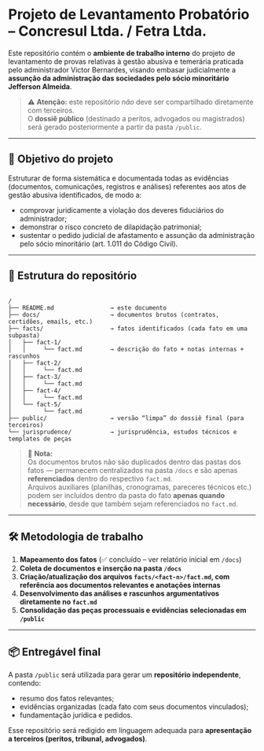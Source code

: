 # Projeto de Levantamento Probatório – Concresul Ltda. / Fetra Ltda.

Este repositório contém o **ambiente de trabalho interno** do projeto de levantamento de provas relativas à gestão abusiva e temerária praticada pelo administrador Victor Bernardes, visando embasar judicialmente a **assunção da administração das sociedades pelo sócio minoritário Jefferson Almeida**.

> ⚠️ **Atenção:** este repositório _não_ deve ser compartilhado diretamente com terceiros.  
> O **dossiê público** (destinado a peritos, advogados ou magistrados) será gerado posteriormente a partir da pasta `/public`.

---

## 🎯 Objetivo do projeto

Estruturar de forma sistemática e documentada todas as evidências (documentos, comunicações, registros e análises) referentes aos atos de gestão abusiva identificados, de modo a:

- comprovar juridicamente a violação dos deveres fiduciários do administrador;
- demonstrar o risco concreto de dilapidação patrimonial;
- sustentar o pedido judicial de afastamento e assunção da administração pelo sócio minoritário (art. 1.011 do Código Civil).

---

## 📁 Estrutura do repositório

```

/
├── README.md                → este documento
├── docs/                    → documentos brutos (contratos, certidões, emails, etc.)
├── facts/                   → fatos identificados (cada fato em uma subpasta)
│   ├── fact-1/
│   │     └── fact.md        → descrição do fato + notas internas + rascunhos
│   ├── fact-2/
│   │     └── fact.md
│   ├── fact-3/
│   │     └── fact.md
│   ├── fact-4/
│   │     └── fact.md
│   └── fact-5/
│         └── fact.md
├── public/                  → versão “limpa” do dossiê final (para terceiros)
└── jurisprudence/           → jurisprudência, estudos técnicos e templates de peças

```

> 📌 **Nota:**  
> Os documentos brutos não são duplicados dentro das pastas dos fatos — permanecem centralizados na pasta `/docs` e são apenas **referenciados** dentro do respectivo `fact.md`.  
> Arquivos auxiliares (planilhas, cronogramas, pareceres técnicos etc.) podem ser incluídos dentro da pasta do fato **apenas quando necessário**, desde que também sejam referenciados no `fact.md`.

---

## 🛠️ Metodologia de trabalho

1. **Mapeamento dos fatos** (✅ concluído – ver relatório inicial em `/docs`)
2. **Coleta de documentos e inserção na pasta `/docs`**
3. **Criação/atualização dos arquivos `facts/<fact-n>/fact.md`, com referência aos documentos relevantes e anotações internas**
4. **Desenvolvimento das análises e rascunhos argumentativos diretamente no `fact.md`**
5. **Consolidação das peças processuais e evidências selecionadas em `/public`**

---

## 📦 Entregável final

A pasta `/public` será utilizada para gerar um **repositório independente**, contendo:

- resumo dos fatos relevantes;
- evidências organizadas (cada fato com seus documentos vinculados);
- fundamentação jurídica e pedidos.

Esse repositório será redigido em linguagem adequada para **apresentação a terceiros (peritos, tribunal, advogados)**.

